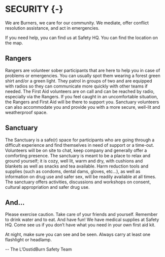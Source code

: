 # SECURITY {-}

We are Burners, we care for our community. We mediate, offer conflict resolution assistance, and act in emergencies. 

If you need help, you can find us at Safety HQ. You can find the location on the map.

<h2><span>Rangers</span></h2> 

Rangers are volunteer sober participants that are here to help you in case of problems or emergencies. You can usually spot them wearing a forest green shirt and/or a green light. They patrol in groups of two and are equipped with radios so they can communicate more quickly with other teams if needed. The First Aid volunteers are on call and can be reached by radio, especially via the Rangers. If you feel caught in an uncomfortable situation, the Rangers and First Aid will be there to support you. Sanctuary volunteers can also accommodate you and provide you with a more secure, well-lit and weatherproof space.

<h2><span>Sanctuary</span></h2> 

The Sanctuary is a safe(r) space for participants who are going through a difficult experience and find themselves in need of support or a time-out. Volunteers will be on site to chat, keep company and generally offer a comforting presence. The sanctuary is meant to be a place to relax and ground yourself; it is cozy, well lit, warm and dry, with cushions and blankets as well as snacks and tea available. Harm reduction tools and supplies (such as condoms, dental dams, gloves, etc...), as well as information on drug use and safer sex, will be readily available at all times. The sanctuary offers activities, discussions and workshops on consent, cultural appropriation and safer drug use.

<h2><span>And...</span></h2> 

Please exercise caution. Take care of your friends and yourself. Remember to drink water and to eat. And have fun!
We have medical supplies at Safety HQ. Come see us if you don’t have what you need in your own first aid kit.

At night, make sure you can see and be seen. Always  carry at least one flashlight or headlamp.

-- The L’OsstidBurn Safety Team

